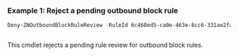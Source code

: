 ### Example 1: Reject a pending outbound block rule
```powershell
Deny-ZNOutboundBlockRuleReview -RuleId 6c468ed5-ca0e-463e-8cc6-331ae2fa7990 -Reason RedundantRule
```

```output

```

This cmdlet rejects a pending rule review for outbound block rules.
